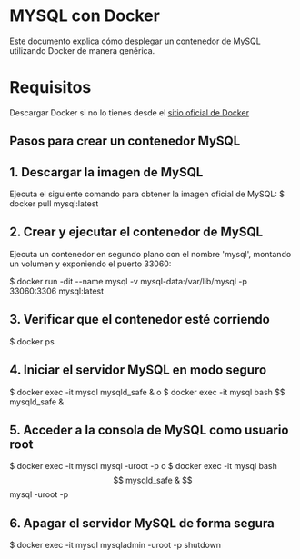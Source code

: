 # MYSQL con Docker
Este documento explica cómo desplegar un contenedor de MySQL utilizando Docker de manera genérica.

# Requisitos
Descargar Docker si no lo tienes desde el [sitio oficial de Docker](http://docker.com/products/docker-desktop/ )

## Pasos para crear un contenedor MySQL

## 1. Descargar la imagen de MySQL
Ejecuta el siguiente comando para obtener la imagen oficial de MySQL:
$ docker pull mysql:latest

## 2. Crear y ejecutar el contenedor de MySQL
Ejecuta un contenedor en segundo plano con el nombre 'mysql', montando un volumen y exponiendo el puerto 33060:

$ docker run -dit --name mysql -v mysql-data:/var/lib/mysql -p 33060:3306 mysql:latest

## 3. Verificar que el contenedor esté corriendo
$ docker ps

## 4. Iniciar el servidor MySQL en modo seguro
$ docker exec -it mysql mysqld_safe & 
o
$ docker exec -it mysql bash
$$ mysqld_safe &
## 5. Acceder a la consola de MySQL como usuario root
$ docker exec -it mysql mysql -uroot -p
o
$ docker exec -it mysql bash
$$ mysqld_safe &
$$ mysql -uroot -p

## 6. Apagar el servidor MySQL de forma segura
$ docker exec -it mysql mysqladmin -uroot -p shutdown

